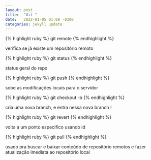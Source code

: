 ```yaml
---
layout: post
title:  "Git "
date:   2022-01-05 01:08 -0300
categories: jekyll update
---
```


{% highlight ruby %}
git remote 
{% endhighlight %}

verifíca se já existe um repositório remoto

{% highlight ruby %}
git status
{% endhighlight %}

status geral do repo

{% highlight ruby %}
git push
{% endhighlight %}

sobe as modificações locais para o servidor

{% highlight ruby %}
git checkout -b <branch>
{% endhighlight %}

cria uma nova branch, e entra nessa nova branch !

{% highlight ruby %}
git revert <id>
{% endhighlight %}

volta a um ponto especifico usando id 

{% highlight ruby %}
git pull
{% endhighlight %}

usado pra buscar e baixar conteúdo de repositório remotos e fazer atualização imediata ao repositório local